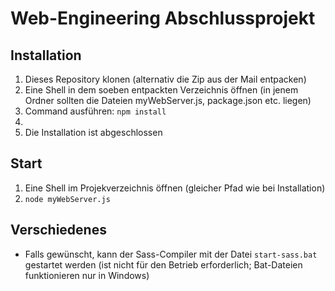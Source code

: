 # Web-Engineering Abschlussprojekt

## Installation

1. Dieses Repository klonen (alternativ die Zip aus der Mail entpacken)
2. Eine Shell in dem soeben entpackten Verzeichnis öffnen (in jenem Ordner sollten die Dateien myWebServer.js, package.json etc. liegen)
3. Command ausführen: ```npm install```
4. 
5. Die Installation ist abgeschlossen

## Start

1. Eine Shell im Projekverzeichnis öffnen (gleicher Pfad wie bei Installation)
2. ```node myWebServer.js```

## Verschiedenes

- Falls gewünscht, kann der Sass-Compiler mit der Datei ```start-sass.bat``` gestartet werden (ist nicht für den Betrieb erforderlich; Bat-Dateien funktionieren nur in Windows)
